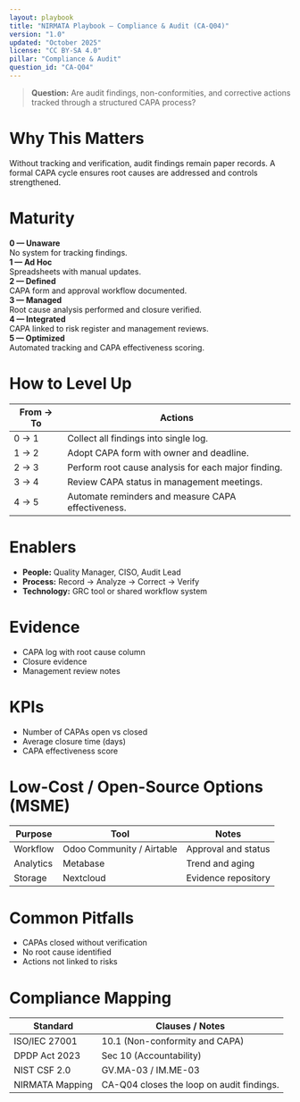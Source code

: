 ```yaml
---
layout: playbook
title: "NIRMATA Playbook — Compliance & Audit (CA-Q04)"
version: "1.0"
updated: "October 2025"
license: "CC BY-SA 4.0"
pillar: "Compliance & Audit"
question_id: "CA-Q04"
---
```


> **Question:** Are audit findings, non-conformities, and corrective actions tracked through a structured CAPA process?

# Why This Matters
Without tracking and verification, audit findings remain paper records. A formal CAPA cycle ensures root causes are addressed and controls strengthened.

# Maturity
<div class="levels-grid">
  <div class="level level-0"><strong>0 — Unaware</strong><br>No system for tracking findings.</div>
  <div class="level level-1"><strong>1 — Ad Hoc</strong><br>Spreadsheets with manual updates.</div>
  <div class="level level-2"><strong>2 — Defined</strong><br>CAPA form and approval workflow documented.</div>
  <div class="level level-3"><strong>3 — Managed</strong><br>Root cause analysis performed and closure verified.</div>
  <div class="level level-4"><strong>4 — Integrated</strong><br>CAPA linked to risk register and management reviews.</div>
  <div class="level level-5"><strong>5 — Optimized</strong><br>Automated tracking and CAPA effectiveness scoring.</div>
</div>

# How to Level Up

| From → To | Actions |
|---|---|
|0 → 1|Collect all findings into single log.|
|1 → 2|Adopt CAPA form with owner and deadline.|
|2 → 3|Perform root cause analysis for each major finding.|
|3 → 4|Review CAPA status in management meetings.|
|4 → 5|Automate reminders and measure CAPA effectiveness. |

# Enablers
- **People:** Quality Manager, CISO, Audit Lead  
- **Process:** Record → Analyze → Correct → Verify  
- **Technology:** GRC tool or shared workflow system  

# Evidence
- CAPA log with root cause column  
- Closure evidence  
- Management review notes  

# KPIs
- Number of CAPAs open vs closed  
- Average closure time (days)  
- CAPA effectiveness score  

# Low-Cost / Open-Source Options (MSME)

| Purpose | Tool | Notes |
|---|---|---|
| Workflow | Odoo Community / Airtable | Approval and status |
| Analytics | Metabase | Trend and aging |
| Storage | Nextcloud | Evidence repository |

# Common Pitfalls
- CAPAs closed without verification  
- No root cause identified  
- Actions not linked to risks  

# Compliance Mapping

| Standard | Clauses / Notes |
|---|---|
| ISO/IEC 27001 | 10.1 (Non-conformity and CAPA) |
| DPDP Act 2023 | Sec 10 (Accountability) |
| NIST CSF 2.0 | GV.MA-03 / IM.ME-03 |
| NIRMATA Mapping | CA-Q04 closes the loop on audit findings. |

